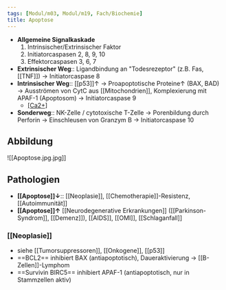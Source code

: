 ```yaml
---
tags: [Modul/m03, Modul/m19, Fach/Biochemie]
title: Apoptose
---
```

- **Allgemeine Signalkaskade**
    1. Intrinsischer/Extrinsischer Faktor
    2. Initiatorcaspasen 2, 8, 9, 10
    3. Effektorcaspasen 3, 6, 7
- **Extrinsischer Weg**:: Ligandbindung an "Todesrezeptor" (z.B. Fas, [[TNF]]) → Initiatorcaspase 8
- **Intrinsischer Weg**:: [[p53]]↑ → Proapoptotische Proteine↑ (BAX, BAD) → Ausströmen von CytC aus [[Mitochondrien]], Komplexierung mit APAF-1 (Apoptosom) → Initiatorcaspase 9
	- [[Ca2+]](?)
- **Sonderweg**:: NK-Zelle / cytotoxische T-Zelle → Porenbildung durch Perforin → Einschleusen von Granzym B → Initiatorcaspase 10

## Abbildung
![[Apoptose.jpg.jpg]]

## Pathologien
- **[[Apoptose]]↓**:: [[Neoplasie]], [[Chemotherapie]]-Resistenz, [[Autoimmunität]]
- **[[Apoptose]]↑** [[Neurodegenerative Erkrankungen]] ([[Parkinson-Syndrom]], [[Demenz]]), [[AIDS]], [[OMI]], [[Schlaganfall]]

### [[Neoplasie]]
- siehe [[Tumorsuppressoren]], [[Onkogene]], [[p53]]
- ==BCL2== inhibiert BAX (antiapoptotisch), Daueraktivierung → [[B-Zellen]]-Lymphom
- ==Survivin BIRC5== inhibiert APAF-1 (antiapoptotisch, nur in Stammzellen aktiv)